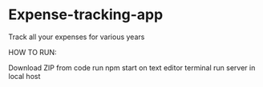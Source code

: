 # Expense-tracking-app
Track all your expenses for various years

HOW TO RUN:

Download ZIP from code
run npm start on text editor terminal
run server in local host
